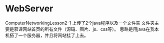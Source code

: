 # WebServer
ComputerNetworkingLesson2-1
上传了2个java程序以及一个文件夹
文件夹主要是慕课网站首页的所有文件（源码、图片、js、css等）。
思路是用java在我本机搭了一个服务器，并且将网站挂了上去。
